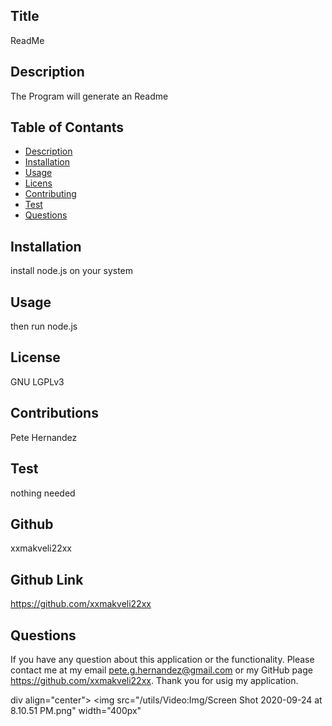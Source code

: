 ## Title

ReadMe

## Description

The Program will generate an Readme

## Table of Contants

* [Description](#Description)
* [Installation](#Installation)
* [Usage](#Usage)
* [Licens](#License)
* [Contributing](#Contribution)
* [Test](#Test)
* [Questions](#Questions)

## Installation

install node.js on your system

## Usage

then run node.js

## License

GNU LGPLv3

## Contributions

Pete Hernandez

## Test

nothing needed

## Github

xxmakveli22xx  
    
## Github Link

https://github.com/xxmakveli22xx

## Questions

 If you have any question about this application or the functionality.
 Please contact me at my email pete.g.hernandez@gmail.com or my GitHub page https://github.com/xxmakveli22xx.
 Thank you for usig my application.

div align="center">
    <img src="/utils/Video:Img/Screen Shot 2020-09-24 at 8.10.51 PM.png" width="400px"</img> 
</div>
